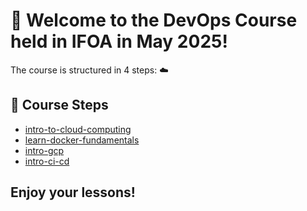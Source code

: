 # 👋 Welcome to the DevOps Course held in IFOA in May 2025!

The course is structured in 4 steps:  ☁️

## 🚀 Course Steps

- [intro-to-cloud-computing](https://github.com/tuo-org/intro-to-cloud-computing)
- [learn-docker-fundamentals]()
- [intro-gcp]()
- [intro-ci-cd]()

## Enjoy your lessons!
